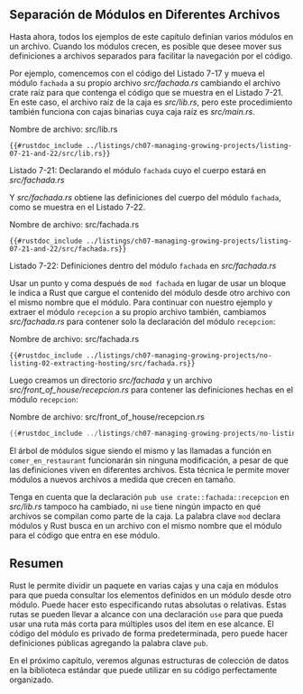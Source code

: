 ## Separación de Módulos en Diferentes Archivos

Hasta ahora, todos los ejemplos de este capítulo definían varios módulos en un archivo.
Cuando los módulos crecen, es posible que desee mover sus definiciones a archivos separados
para facilitar la navegación por el código.

Por ejemplo, comencemos con el código del Listado 7-17 y mueva el módulo
`fachada` a su propio archivo *src/fachada.rs* cambiando el
archivo crate raíz para que contenga el código que se muestra en el Listado 7-21. En este caso,
el archivo raíz de la caja es *src/lib.rs*, pero este procedimiento también funciona con cajas binarias
cuya caja raíz es *src/main.rs*.

<span class="filename">​​Nombre de archivo: src/lib.rs</span>

```rust,ignore
{{#rustdoc_include ../listings/ch07-managing-growing-projects/listing-07-21-and-22/src/lib.rs}}
```

<span class="caption">Listado 7-21: Declarando el módulo `fachada` cuyo
el cuerpo estará en *src/fachada.rs*</span>

Y *src/fachada.rs* obtiene las definiciones del cuerpo del
módulo `fachada`, como se muestra en el Listado 7-22.


<span class="filename">​​Nombre de archivo: src/fachada.rs</span>

```rust,ignore
{{#rustdoc_include ../listings/ch07-managing-growing-projects/listing-07-21-and-22/src/fachada.rs}}
```

<span class="caption">Listado 7-22: Definiciones dentro del módulo `fachada`
en *src/fachada.rs*</span>

Usar un punto y coma después de `mod fachada` en lugar de usar un bloque le indica
a Rust que cargue el contenido del módulo desde otro archivo con el mismo nombre que
el módulo. Para continuar con nuestro ejemplo y extraer el módulo `recepcion` a
su propio archivo también, cambiamos *src/fachada.rs* para contener solo la
declaración del módulo `recepcion`:

<span class="filename">​​Nombre de archivo: src/fachada.rs</span>

```rust,ignore
{{#rustdoc_include ../listings/ch07-managing-growing-projects/no-listing-02-extracting-hosting/src/fachada.rs}}
```

Luego creamos un directorio *src/fachada* y un archivo
*src/front_of_house/recepcion.rs* para contener las definiciones hechas en el
módulo `recepcion`:

<span class="filename">​​Nombre de archivo: src/front_of_house/recepcion.rs</span>

```rust
{{#rustdoc_include ../listings/ch07-managing-growing-projects/no-listing-02-extracting-hosting/src/fachada/recepcion.rs}}
```

El árbol de módulos sigue siendo el mismo y las llamadas a función en `comer_en_restaurant`
funcionarán sin ninguna modificación, a pesar de que las definiciones viven en
diferentes archivos. Esta técnica le permite mover módulos a nuevos archivos a medida que crecen
en tamaño.

Tenga en cuenta que la declaración `pub use crate::fachada::recepcion` en
*src/lib.rs* tampoco ha cambiado, ni `use` tiene ningún impacto en qué archivos
se compilan como parte de la caja. La palabra clave `mod` declara módulos y Rust
busca en un archivo con el mismo nombre que el módulo para el código que entra en
ese módulo.

## Resumen

Rust le permite dividir un paquete en varias cajas y una caja en módulos
para que pueda consultar los elementos definidos en un módulo desde otro módulo. Puede hacer
esto especificando rutas absolutas o relativas. Estas rutas se pueden llevar a
alcance con una declaración `use` para que pueda usar una ruta más corta para múltiples usos del
item en ese alcance. El código del módulo es privado de forma predeterminada, pero puede hacer
definiciones públicas agregando la palabra clave `pub`.

En el próximo capítulo, veremos algunas estructuras de colección de datos en la
biblioteca estándar que puede utilizar en su código perfectamente organizado.
